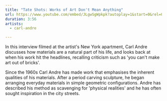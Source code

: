 ```yaml
---
title: "Tate Shots: Works of Art Don't Mean Anything"
url: https://www.youtube.com/embed/JLgwSgWpkpk?autoplay=1&start=0&rel=0
duration: 3:56
artists:
  - carl-andre

---
```


In this interview filmed at the artist's New York apartment, Carl Andre discusses how materials are a natural part of his life, and looks back at when his work hit the headlines, recalling criticism such as 'you can't make art out of bricks'.

Since the 1960s Carl Andre has made work that emphasises the inherent qualities of his materials. After a period carving sculpture, he began arranging everyday materials in simple geometric configurations. Andre has described his method as scavenging for 'physical realities' and he has often sought inspiration in the city streets.
